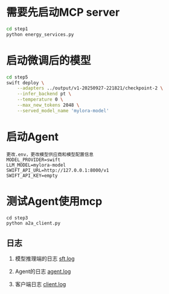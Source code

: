 # 需要先启动MCP server
```bash
cd step1
python energy_services.py
```

# 启动微调后的模型
```bash
cd step5
swift deploy \
    --adapters ../output/v1-20250927-221821/checkpoint-2 \
    --infer_backend pt \
    --temperature 0 \
    --max_new_tokens 2048 \
    --served_model_name 'mylora-model'
```

# 启动Agent
```
更改.env，更改模型供应商和模型配置信息
MODEL_PROVIDER=swift
LLM_MODEL=mylora-model
SWIFT_API_URL=http://127.0.0.1:8000/v1
SWIFT_API_KEY=empty
```

# 测试Agent使用mcp
```
cd step3
python a2a_client.py
```

## 日志
1) 模型推理端的日志
[sft.log](sft.log)

2) Agent的日志
[agent.log](agent.log)

3) 客户端日志
[client.log](client.log)
